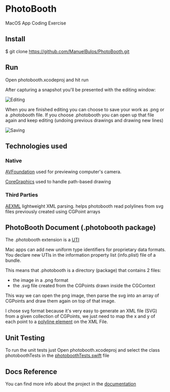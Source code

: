 # PhotoBooth
MacOS App Coding Exercise

## Install
$ git clone https://github.com/ManuelBulos/PhotoBooth.git

## Run
Open photobooth.xcodeproj and hit run


After capturing a snapshot you'll be presented with the editing window:

![Editing](/photobooth/Res/editing.png?raw=true)

When you are finished editing you can choose to save your work as .png or a .photobooth file.
If you choose .photobooth you can open up that file again and keep editing (undoing previous drawings and drawing new lines)

![Saving](/photobooth/Res/saving.png?raw=true)

## Technologies used
### Native
[AVFoundation](https://developer.apple.com/av-foundation/) used for previewing computer's camera.

[CoreGraphics](https://developer.apple.com/documentation/coregraphics/cgcontext) used to handle path-based drawing

### Third Parties
[AEXML](https://github.com/tadija/AEXML) lightweight XML parsing.
helps photobooth read polylines from svg files previously created using CGPoint arrays

## PhotoBooth Document (.photobooth package)
The .photobooth extension is a [UTI](https://developer.apple.com/library/archive/documentation/FileManagement/Conceptual/understanding_utis/understand_utis_declare/understand_utis_declare.html)

Mac apps can add new uniform type identifiers for proprietary data formats. You declare new UTIs in the information property list (info.plist) file of a bundle.

This means that .photobooth is a directory (package) that contains 2 files: 
- the image in a .png format
- the .svg file created from the CGPoints drawn inside the CGContext

This way we can open the png image, then parse the svg into an array of CGPoints and draw them again on top of that image.

I chose svg format because it's very easy to generate an XML file (SVG) from a given collection of CGPoints, we just need to map the x and y of each point to a [polyline element](https://www.w3schools.com/graphics/svg_polyline.asp) on the XML File.

## Unit Testing
To run the unit tests just Open photobooth.xcodeproj and select the class photoboothTests in the [photoboothTests.swift](/photoboothTests/photoboothTests.swift) file

## Docs Reference
You can find more info about the project in the [documentation](/Documentation/Reference/README.md)

